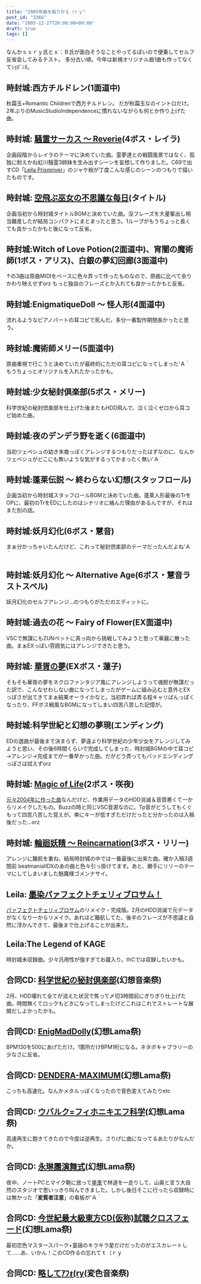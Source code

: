 ```yaml
---
title: "2005年曲を振りかえ（ｒｙ"
post_id: "3366"
date: "2005-12-27T20:08:00+09:00"
draft: true
tags: []
---
```



なんかｓｓｒｙ氏とｘ：Ｂ氏が面白そうなことやってるぽいので便乗してセルフ反省会してみるテスト。 多分古い順。今年は新規オリジナル曲1曲も作ってなくてｼｮﾎﾞﾝﾇ。
## 時封城:西方チルドレン(1面道中)
秋霜玉+Romantic Childrenで西方チルドレン。 だが秋霜玉なのイントロだけ。2年ぶりのMusicStudioIndependenceに慣れないながらも何とか作り上げた曲。
## 時封城: [騒霊サーカス ～ Reverie](/filez/music/thA09.mp3)(4ボス・レイラ)
企画段階からレイラのテーマに決めていた曲。霊夢達との戦闘風景ではなく、孤独に耐えかね虹川騒霊3姉妹を生み出すシーンを妄想して作りました。C69で出すCD「[Leila Prismriver](https://danmaq.com/!/leila/)」のジャケ絵が丁度こんな感じのシーンのつもりで描いたものです。
## 時封城: [空飛ぶ巫女の不思議な毎日](/filez/music/thA101.mp3)(タイトル)
企画当初から時封城タイトルBGMと決めていた曲。没フレーズを大量輩出し相当難産したが結局コンパクトにまとまったと思う。1ループがもうちょっと長くても良かったかもと後になって反省。
## 時封城:Witch of Love Potion(2面道中)、宵闇の魔術師(1ボス・アリス)、白銀の夢幻回廊(3面道中)
↑の3曲は原曲MIDIをベースに色々弄って作ったものなので、原曲に比べて余りかわり映えせずorz もっと独自のフレーズとか入れても良かったかもと反省。
## 時封城:EnigmatiqueDoll ～ 怪人形(4面道中)
流れるようなピアノパートの耳コピで死んだ。多分一番製作期間長かったと思う。
## 時封城:魔術師メリー(5面道中)
原曲重視で行こうと決めていたが最終的にただの耳コピになってしまった'Ａ｀ もうちょっとオリジナルを入れたかったかも。
## 時封城:少女秘封倶楽部(5ボス・メリー)
科学世紀の秘封倶楽部を仕上げた後またもHDD飛んで、泣く泣くゼロから耳コピ始めた曲。
## 時封城:夜のデンデラ野を逝く(6面道中)
当初ツェペシュの幼き末裔っぽくアレンジするつもりだったはずなのに、なんかツェペシュがどこにも無いような気がするってかまったく無い'Ａ｀
## 時封城:蓬莱伝説 ～ 終わらない幻想(スタッフロール)
企画当初から時封城スタッフロールBGMと決めていた曲。蓬莱人形最後のTrをOPに、最初のTrをEDにしたのはシナリオに絡んだ理由があるんですが、それはまた別の話。
## 時封城:妖月幻化(6ボス・慧音)
まぁ分かっちゃいたんだけど、これって秘封倶楽部のテーマだったんだよね'Ａ｀
## 時封城:妖月幻化 ～ Alternative Age(6ボス・慧音ラストスペル)
妖月幻化のセルフアレンジ…のつもりがただのエディットに。
## 時封城:過去の花 ～ Fairy of Flower(EX面道中)
VSCで無謀にもZUNペットに真っ向から挑戦してみようと思って華麗に散った曲。まぁEXっぽい雰囲気にはアレンジできたと思う。
## 時封城: [華胥の夢](/filez/music/k2.mp3)(EXボス・蓮子)
そもそも華胥の夢をネクロファンタジア風にアレンジしようって魂胆が無謀だった訳で、こんなせわしない曲になってしまったがゲームに組み込むと意外とEXっぽさが出てきてまぁ結果オーライかなと。当初弄れば弄る程キャリばんっぽくなったり、FFボス戦風なBGMになってしまい四苦八苦した記憶が。
## 時封城:科学世紀と幻想の夢現(エンディング)
EDの選曲が最後まで決まらず、夢違より科学世紀の少年少女をアレンジしてみようと思い、その後6時間くらいで完成してしまった、時封城BGMの中で耳コピ→アレンジ→完成までが一番早かった曲。だがどう弄ってもバッドエンディングっぽさは拭えずorz
## 時封城: [Magic of Life](/filez/music/thA05.mp3)(2ボス・咲夜)
[元々2004年に作った曲](/filez/music/ml.mp3)なんだけど、作業用データのHDD消滅＆音質悪くて一からリメイクしたもの。Buzzの時と同じVSC音源なのに、Tp音がどうしてもくぐもって四苦八苦した覚えが。単にキーが低すぎただけだったと分かったのは入稿後だった…orz
## 時封城: [輪廻妖精 ～ Reincarnation](/filez/music/thA107.mp3)(3ボス・リリー)
アレンジに難航を重ね、結局時封城の中では一番最後に出来た曲。確か入稿3週間前 beatmaniaIIDXのあの曲と色々引っ掛けてます。あと、勝手にリリーのテーマにしてしまいました魅魔様ゴメンナサイ。
## Leila: [墨染パァフェクトチェリィブロサム！](/filez/music/pcb2005.mp3)
[パァフェクトチェリィブロサム](/filez/music/outtake/pcb.mp3)のリメイク・完成版。2月のHDD消滅で元データがなくなり一からリメイク。あれほど難航してた、後半のフレーズが不思議と自然に浮かんできて、最後まで仕上げることが出来た。
## Leila:The Legend of KAGE
時封城未収録曲。少々汎用性が強すぎてお蔵入り。thCでは収録したいかも。
## 合同CD: [科学世紀の秘封倶楽部](/filez/music/gfc.mp3)(幻想音楽祭)
2月、HDD壊れて全てが消えた状況で焦って〆切3時間前にぎりぎり仕上げた曲。時間無くてロックもどきになってしまったけどこれはこれでストレートな展開だしよかったかも。
## 合同CD: [EnigMadDolly](http://lama.danmaq.com/lama/mp3/32.mp3)(幻想Lama祭)
BPM130を500にあげただけ。1箇所だけBPM1桁になる。ネタボキャブラリーの少なさに反省。
## 合同CD: [DENDERA-MAXIMUM](http://lama.danmaq.com/lama/mp3/10.mp3)(幻想Lama祭)
こっちも高速化。なんかメタルっぽくなったので音色変えてみたりetc
## 合同CD: [ウバルク=フィホニキエフ科学](http://lama.danmaq.com/lama/mp3/21.mp3)(幻想Lama祭)
高速再生に飽きてきたので今度は逆再生。さりげに曲になってるあたりがなんだか。
## 合同CD: [永琳團演舞式](http://lama.danmaq.com/lama/mp3/19.mp3)(幻想Lama祭)
夜中、ノートPCとマイク鞄に放って[単車](/tag/yb-1)で林道を一走りして、山奥と言う大自然のスタジオで思いっきり叫んできました。しかし後日そこに行ったら収録時には無かった「**変質者注意**」の看板が'Ａ｀
## 合同CD: [今世紀最大級東方CD(仮称)試聴クロスフェード](http://lama.danmaq.com/lama/mp3/16.mp3)(幻想Lama祭)
最初恋色マスタースパーク+童謡のキラキラ星だけだったのがエスカレートして……あ、いかん！このCD作るの忘れてｔ（ｒｙ
## 合同CD: [略してｱﾌｫ(ry](http://lama.danmaq.com/lamarisa/mp3/15.mp3)(変色音楽祭)


